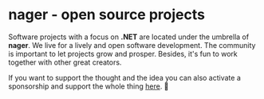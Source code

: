 # nager - open source projects

Software projects with a focus on **.NET** are located under the umbrella of **nager**.
We live for a lively and open software development.
The community is important to let projects grow and prosper.
Besides, it's fun to work together with other great creators.

If you want to support the thought and the idea you can also activate a sponsorship and support the whole thing [here](https://github.com/sponsors/nager). :penguin:
